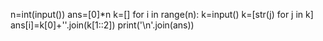 n=int(input())
ans=[0]*n
k=[]
for i in range(n):
    k=input()
    k=[str(j) for j in k]
    ans[i]=k[0]+''.join(k[1::2])
print('\n'.join(ans))
    
